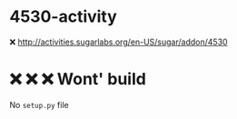 # 4530-activity
:x: http://activities.sugarlabs.org/en-US/sugar/addon/4530

# :x: :x: :x: Wont' build
No `setup.py` file
